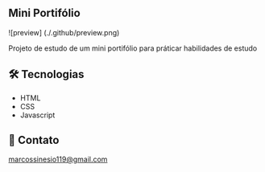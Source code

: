 ## Mini Portifólio

![preview] (./.github/preview.png)

Projeto de estudo de um mini portifólio para práticar habilidades de estudo 

## :hammer_and_wrench: Tecnologias

- HTML
- CSS
- Javascript

## :e-mail: Contato

marcossinesio119@gmail.com